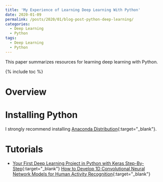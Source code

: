 ```yaml
---
title: 'My Experience of Learning Deep Learning With Python'
date: 2020-01-09
permalink: /posts/2020/01/blog-post-python-deep-learning/
categories:
  - Deep Learning
  - Python
tags:
  - Deep Learning
  - Python
---
```


This paper summarizes resources for learning deep learning with Python.

{% include toc %}

# Overview

# Installing Python
I strongly recommend installing [Anaconda Distribution](https://docs.anaconda.com/anaconda/install/){:target="_blank"}.


# Tutorials
* [Your First Deep Learning Project in Python with Keras Step-By-Step](https://machinelearningmastery.com/tutorial-first-neural-network-python-keras/){:target="_blank"}
[How to Develop 1D Convolutional Neural Network Models for Human Activity Recognition](https://machinelearningmastery.com/cnn-models-for-human-activity-recognition-time-series-classification//){:target="_blank"}

